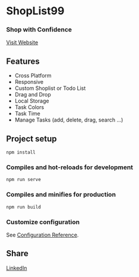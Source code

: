 # ShopList99   

### Shop with Confidence

[Visit Website](https://shoplist99.kibokodigital.com/)
## Features

 - Cross Platform
 - Responsive
 - Custom Shoplist or Todo List
 - Drag and Drop
 - Local Storage
 - Task Colors 
 - Task Time
 - Manage Tasks (add, delete, drag, search ...)

## Project setup
```
npm install
```

### Compiles and hot-reloads for development
```
npm run serve
```

### Compiles and minifies for production
```
npm run build
```

### Customize configuration
See [Configuration Reference](https://cli.vuejs.org/config/).


## Share

[LinkedIn](https://www.linkedin.com/in/dominique-kiboko-91b46b98/)